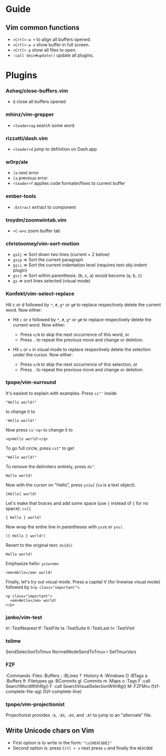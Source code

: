 # Guide

## Vim common functions

- `<Crtl>-w +` to align all buffers opened.
- `<Crtl>-w o` show buffer in full screen.
- `<Crtl> p` show all files to open.
- `:call dein#update()` update all plugins.

# Plugins

### Asheq/close-buffers.vim

- `Q` close all buffers opened

### mhinz/vim-grepper

- `<leader>ag` search some word

### rizzatti/dash.vim

- `<leader>d` jump to definition on Dash.app

### w0rp/ale

- `]a` next error
- `[a` previous error
- `<leader>f` applies code formater/fixes to current buffer

### ember-tools

- `:Extract` extract to component

### troydm/zoomwintab.vim

- `<C-w>o` zoom buffer tab

### christoomey/vim-sort-motion

- `gs2j` => Sort down two lines (current + 2 below)
- `gsip` => Sort the current paragraph
- `gsii` => Sort the current indentation level (requires text-obj-indent plugin)
- `gsi(` => Sort within parenthesis. (b, c, a) would become (a, b, c)
- `gs` => sort lines selected (visual mode)

### Konfekt/vim-select-replace

Hit c or d followed by `*`, `#`, `g*` or `g#` to replace respectively delete the current word. Now either:

- Hit `c` or `d` followed by `*`, `#`, `g*` or `g#` to replace respectively delete the current word.
  Now either:

  - Press `n/N` to skip the next occurrence of this word, or
  - Press `.` to repeat the previous move and change or deletion.

- Hit `s` or `x` in visual mode to replace respectively delete the selection under the cursor.
  Now either:
  - Press `n/N` to skip the next occurrence of this selection, or
  - Press `.` to repeat the previous move and change or deletion.

### tpope/vim-surround

It's easiest to explain with examples. Press `cs"'` inside

    "Hello world!"

to change it to

    'Hello world!'

Now press `cs'<q>` to change it to

    <q>Hello world!</q>

To go full circle, press `cst"` to get

    "Hello world!"

To remove the delimiters entirely, press `ds"`.

    Hello world!

Now with the cursor on "Hello", press `ysiw]` (`iw` is a text object).

    [Hello] world!

Let's make that braces and add some space (use `}` instead of `{` for no
space): `cs]{`

    { Hello } world!

Now wrap the entire line in parentheses with `yssb` or `yss)`.

    ({ Hello } world!)

Revert to the original text: `ds{ds)`

    Hello world!

Emphasize hello: `ysiw<em>`

    <em>Hello</em> world!

Finally, let's try out visual mode. Press a capital V (for linewise
visual mode) followed by `S<p class="important">`.

    <p class="important">
      <em>Hello</em> world!
    </p>

### janko/vim-test

<leader>tn :TestNearest
<leader>tf :TestFile
<leader>ta :TestSuite
<leader>tl :TestLast
<leader>tv :TestVisit

### tslime

<C-c><C-c> <Plug>SendSelectionToTmux
<C-c><C-c> <Plug>NormalModeSendToTmux
<C-c>r <Plug>SetTmuxVars

### FZF

<C-c> :Commands
<C-p> :Files
<C-t> :Buffers
<leader>; :BLines
<leader>? :History
<leader>A :Windows
<leader>O :BTags
<leader>a :Buffers
<leader>ft :Filetypes
<leader>ga :BCommits
<leader>gl :Commits
<leader>m :Maps
<leader>o :Tags
F :call SearchWordWithRg()
F :call SearchVisualSelectionWithRg()
<leader>M :FZFMru
<C-x><C-f> <plug>(fzf-complete-file-ag)
<C-x><C-l> <plug>(fzf-complete-line)

### tpope/vim-projectionist

Projectionist provides `:A`, `:AS`, `:AV`, and `:AT` to jump to an "alternate" file.

## Write Unicode chars on Vim

- First option is to write in the form: `"\u{HEXCODE}"`
- Second option is: press `Crtl + v` next press `u` and finally the `HEXCODE`
